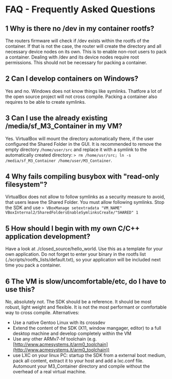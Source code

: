 FAQ - Frequently Asked Questions
================================

1 Why is there no /dev in my container rootfs?
----------------------------------------------
The routers firmware will check if /dev exists within the rootfs of the container. If that is not the case, the router will create the directory and all necessary device nodes on its own. This is to enable non-root users to pack a container. Dealing with /dev and its device nodes require root permissions. This should not be necessary for packing a container.

2 Can I develop containers on Windows?
--------------------------------------
Yes and no. Windows does not know things like symlinks. Thatfore a lot of the open source project will not cross compile. Packing a container also requires to be able to create symlinks.

3 Can I use the already existing /media/sf_M3_Container in my VM?
-----------------------------------------------------------------
Yes. VirtualBox will mount the directory automatically there, if the user configured the Shared Folder in the GUI. It is recommended to remove the empty directory `/home/user/src` and replace it with a symlink to the automatically created directory: `> rm /home/usr/src; ln -s /media/sf_M3_Container /home/user/M3_Container`.

4 Why fails compiling busybox with "read-only filesystem"?
----------------------------------------------------------
VirtualBox does not allow to follow symlinks as a security measure to avoid, that users leave the Shared Folder. You must allow following symlinks. Stop the SDK and use `> VBoxManage setextradata "VM_NAME" VBoxInternal2/SharedFoldersEnableSymlinksCreate/"SHARED" 1`

5 How should I begin with my own C/C++ application development?
---------------------------------------------------------------
Have a look at ./closed_source/hello_world. Use this as a template for your own application. Do not forget to enter your binary in the rootfs list (./scripts/rootfs_lists/default.txt), so your application will be included next time you pack a container.

6 The VM is slow/uncomfortable/etc, do I have to use this?
----------------------------------------------------------
No, absolutely not. The SDK should be a reference. It should be most robust, light weight and flexible. It is not the most performant or comfortable way to cross compile. Alternatives:  
- Use a native Gentoo Linux with its crossdev
- Extend the content of the SDK (X11, window mangager, editor) to a full desktop machine and develop completely within the VM
- Use any other ARMv7-hf toolchain (e.g. [http://www.acmesystems.it/arm0_toolchain](http://www.acmesystems.it/arm0_toolchain))
- use LXC on your linux PC: startup the SDK from a external boot medium, pack all content, extract it to your host and add a lxc.conf file. Automount your M3_Container directory and compile without the overhead of a real virtual machine.

